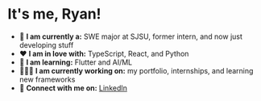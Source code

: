 # It's me, Ryan!

* 🌱 **I am currently a:** SWE major at SJSU, former intern, and now just developing stuff
* ❤️ **I am in love with:** TypeScript, React, and Python
* 🎯 **I am learning:** Flutter and AI/ML
* 👨🏻‍💻 **I am currently working on:** my portfolio, internships, and learning new frameworks
* 📱 **Connect with me on:** [LinkedIn](https://www.linkedin.com/in/ryan-pham-617b32223/)
